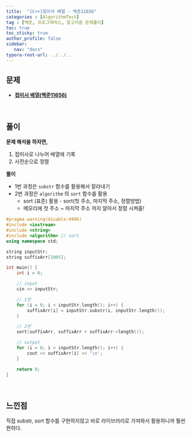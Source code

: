 ```yaml
---
title:  "[C++]접미사 배열 - 백준11656"
categories : [AlgorithmTest]
tag : [백준, 프로그래머스, 알고리즘 문제풀이]
toc: true
toc_sticky: true
author_profile: false
sidebar:
   nav: "docs"
typora-root-url: ../../..
---
```




## 문제

* **[접미사 배열(백준11656)](https://www.acmicpc.net/problem/11656)**

<br>

## 풀이

**문제 해석을 하자면,**

1. 접미사로 나누어 배열에 기록
2. 사전순으로 정렬



**풀이**

* 1번 과정은 `substr` 함수를 활용해서 잘라내기
* 2번 과정은 `algorithm` 의 `sort` 함수를 활용
  * sort (표준) 활용 - sort(첫 주소, 마지막 주소, 정렬방법)
  * 메모리에 첫 주소 ~ 마지막 주소 까지 알아서 정렬 시켜줌!




```c++
#pragma warning(disable:4996)
#include <iostream>
#include <string>
#include <algorithm> // sort
using namespace std;

string inputStr;
string suffixArr[1005];

int main() {
	int i = 0;

	// input
	cin >> inputStr;

	// 1번
	for (i = 0; i < inputStr.length(); i++) {
		suffixArr[i] = inputStr.substr(i, inputStr.length());
	}

	// 2번
	sort(suffixArr, suffixArr + suffixArr->length());

	// output
	for (i = 0; i < inputStr.length(); i++) {
		cout << suffixArr[i] << '\n';
	}

	return 0;
}
```

<br>

## 느낀점

직접 substr, sort 함수를 구현하지않고 바로 라이브러리로 가져와서 활용하니까 훨씬 편하다.
